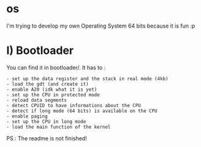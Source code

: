 # os
I'm trying to develop my own Operating System 64 bits because it is fun :p

# I) Bootloader

You can find it in bootloader/. It has to :

    - set up the data register and the stack in real mode (4kb)
    - load the gdt (and create it)
    - enable A20 (idk what it is yet)
    - set up the CPU in protected mode
    - reload data segments
    - detect CPUID to have informations about the CPU
    - detect if long mode (64 bits) is available on the CPU
    - enable paging
    - set up the CPU in long mode
    - load the main function of the kernel
    
 PS : The readme is not finished!

